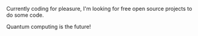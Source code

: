 Currently coding for pleasure, I'm looking for
free open source projects to do some code.

Quantum computing is the future!
